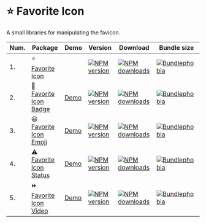 ⭐ Favorite Icon
=============

A small libraries for manipulating the favicon.

| Num. | Package        | Demo           | Version   | Download | Bundle size |
| ---- | -------------- | -------------- | ------- | ------ | ------- |
| 1. | ⭐ [Favorite Icon](./packages/favorite-icon) | | [![NPM version](https://img.shields.io/npm/v/favorite-icon.svg?style=flat)](https://www.npmjs.com/package/favorite-icon) | [![NPM downloads](https://img.shields.io/npm/dm/favorite-icon.svg?style=flat)](https://www.npmjs.com/package/favorite-icon) | [![Bundlephobia](https://badgen.net/bundlephobia/minzip/favorite-icon)](https://bundlephobia.com/result?p=favorite-icon) |
| 2. | 📛 [Favorite Icon Badge](./packages/favorite-icon-badge)| [Demo](https://hcodes.github.io/favorite-icon/examples/badge.html) | [![NPM version](https://img.shields.io/npm/v/favorite-icon-badge.svg?style=flat)](https://www.npmjs.com/package/favorite-icon-badge) | [![NPM downloads](https://img.shields.io/npm/dm/favorite-icon-badge.svg?style=flat)](https://www.npmjs.com/package/favorite-icon-badge) | [![Bundlephobia](https://badgen.net/bundlephobia/minzip/favorite-icon-badge)](https://bundlephobia.com/result?p=favorite-icon-badge) |
| 3. | 😃 [Favorite Icon Emoji](./packages/favorite-icon-emoji) | [Demo](https://hcodes.github.io/favorite-icon/examples/emoji.html) | [![NPM version](https://img.shields.io/npm/v/favorite-icon-emoji.svg?style=flat)](https://www.npmjs.com/package/favorite-icon-emoji) | [![NPM downloads](https://img.shields.io/npm/dm/favorite-icon-emoji.svg?style=flat)](https://www.npmjs.com/package/favorite-icon-emoji) | [![Bundlephobia](https://badgen.net/bundlephobia/minzip/favorite-icon-emoji)](https://bundlephobia.com/result?p=favorite-icon-emoji) |
| 4. | ⚠️ [Favorite Icon Status](./packages/favorite-icon-status) | [Demo](https://hcodes.github.io/favorite-icon/examples/status.html) | [![NPM version](https://img.shields.io/npm/v/favorite-icon-status.svg?style=flat)](https://www.npmjs.com/package/favorite-icon-status) | [![NPM downloads](https://img.shields.io/npm/dm/favorite-icon-status.svg?style=flat)](https://www.npmjs.com/package/favorite-icon-status) | [![Bundlephobia](https://badgen.net/bundlephobia/minzip/favorite-icon-status)](https://bundlephobia.com/result?p=favorite-icon-status) |
| 5. | ⏩ [Favorite Icon Video](./packages/favorite-icon-video) | [Demo](https://hcodes.github.io/favorite-icon/examples/video.html) | [![NPM version](https://img.shields.io/npm/v/favorite-icon-video.svg?style=flat)](https://www.npmjs.com/package/favorite-icon-video) | [![NPM downloads](https://img.shields.io/npm/dm/favorite-icon-video.svg?style=flat)](https://www.npmjs.com/package/favorite-icon-video) | [![Bundlephobia](https://badgen.net/bundlephobia/minzip/favorite-icon-video)](https://bundlephobia.com/result?p=favorite-icon-video) |

